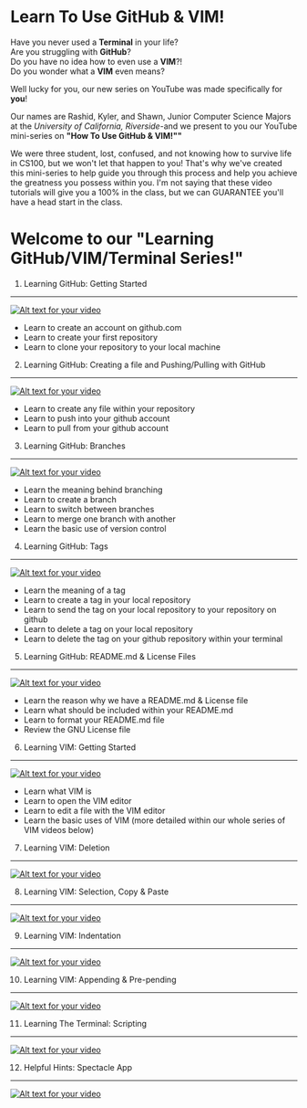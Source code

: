 Learn To Use GitHub & VIM!
===
Have you never used a **Terminal** in your life?  
Are you struggling with **GitHub**?  
Do you have no idea how to even use a **VIM**?!  
Do you wonder what a **VIM** even means?

Well lucky for you, our new series on YouTube was made specifically for **you**!

Our names are Rashid, Kyler, and Shawn, Junior Computer Science Majors at the *University of California, Riverside*-and we present to you our YouTube mini-series on **"How To Use GitHub & VIM!""**  

We were three student, lost, confused, and not knowing how to survive life in CS100, but we won't let that happen to you! That's why we've created this mini-series to help guide you through this process and help you achieve the greatness you possess within you. I'm not saying that these video tutorials will give you a 100% in the class, but we can GUARANTEE you'll have a head start in the class.

Welcome to our "Learning GitHub/VIM/Terminal Series!"
===


1. Learning GitHub: Getting Started
--------

[![Alt text for your video](http://img.youtube.com/vi/Fv5Cy8i14ck/0.jpg)](https://www.youtube.com/watch?v=Fv5Cy8i14ck)
* Learn to create an account on github.com  
* Learn to create your first repository  
* Learn to clone your repository to your local machine  


2. Learning GitHub: Creating a file and Pushing/Pulling with GitHub
---

[![Alt text for your video](http://img.youtube.com/vi/8vrVJT29K58/0.jpg)](https://www.youtube.com/watch?v=8vrVJT29K58)
* Learn to create any file within your repository
* Learn to push into your github account
* Learn to pull from your github account


3. Learning GitHub: Branches
---

[![Alt text for your video](http://img.youtube.com/vi/aNWihbLj75Q/0.jpg)](https://www.youtube.com/watch?v=aNWihbLj75Q)
* Learn the meaning behind branching
* Learn to create a branch
* Learn to switch between branches
* Learn to merge one branch with another
* Learn the basic use of version control


4. Learning GitHub: Tags
---

[![Alt text for your video](http://img.youtube.com/vi/Qf9-iMzz8tU/0.jpg)](https://www.youtube.com/watch?v=Qf9-iMzz8tU)
* Learn the meaning of a tag
* Learn to create a tag in your local repository
* Learn to send the tag on your local repository to your repository on github
* Learn to delete a tag on your local repository
* Learn to delete the tag on your github repository within your terminal


5. Learning GitHub: README.md & License Files
---

[![Alt text for your video](http://img.youtube.com/vi/HZaB8uVMXAg/0.jpg)](https://www.youtube.com/watch?v=HZaB8uVMXAg)
* Learn the reason why we have a README.md & License file
* Learn what should be included within your README.md
* Learn to format your README.md file
* Review the GNU License file


6. Learning VIM: Getting Started
---

[![Alt text for your video](http://img.youtube.com/vi/jQkyU6bgMIs/0.jpg)](https://www.youtube.com/watch?v=jQkyU6bgMIs)
* Learn what VIM is
* Learn to open the VIM editor
* Learn to edit a file with the VIM editor
* Learn the basic uses of VIM (more detailed within our whole series of VIM videos below)


7. Learning VIM: Deletion
---

[![Alt text for your video](http://img.youtube.com/vi/qjJ3nIcExhE/0.jpg)](https://www.youtube.com/watch?v=qjJ3nIcExhE)


8. Learning VIM: Selection, Copy & Paste
---

[![Alt text for your video](http://img.youtube.com/vi/-DN_xww8jOM/0.jpg)](https://www.youtube.com/watch?v=-DN_xww8jOM)


9. Learning VIM: Indentation
---

[![Alt text for your video](http://img.youtube.com/vi/UAcSoRLRLug/0.jpg)](https://www.youtube.com/watch?v=UAcSoRLRLug)


10. Learning VIM: Appending & Pre-pending
---

[![Alt text for your video](http://img.youtube.com/vi/j9MueYcWJbg/0.jpg)](https://www.youtube.com/watch?v=j9MueYcWJbg)


11. Learning The Terminal: Scripting
---

[![Alt text for your video](http://img.youtube.com/vi/XGfmOQMETbY/0.jpg)](https://www.youtube.com/watch?v=XGfmOQMETbY)


12. Helpful Hints: Spectacle App
---

[![Alt text for your video](http://img.youtube.com/vi/-PWJe6vr0rk/0.jpg)](https://www.youtube.com/watch?v=-PWJe6vr0rk)
